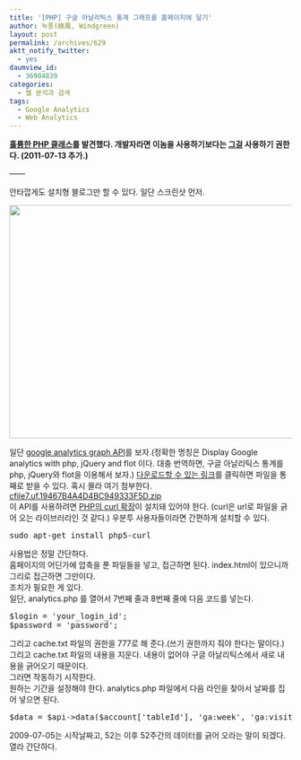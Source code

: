 ```yaml
---
title: '[PHP] 구글 아날리틱스 통계 그래프를 홈페이지에 달기'
author: 녹풍(綠風, Windgreen)
layout: post
permalink: /archives/629
aktt_notify_twitter:
  - yes
daumview_id:
  - 36904839
categories:
  - 웹 분석과 검색
tags:
  - Google Analytics
  - Web Analytics
---
```

**[훌륭한 PHP 클래스][1]를 발견했다. 개발자라면 이놈을 사용하기보다는 [그걸][1] 사용하기 권한다. (2011-07-13 추가.)**

&#8212;&#8212;

안타깝게도 설치형 블로그만 할 수 있다. 일단 스크린샷 먼저.

<div>
  <img class="aligncenter" src="http://dl.dropboxusercontent.com/u/15546257/blog/mytory/old-images/1/cfile4.uf.170662584D4BC94915FB2F.jpg" alt="" width="525" height="416" /></p> <div>
    일단 <a href="http://www.myphpetc.com/2009/12/display-google-analytics-with-php.html" target="_blank">google analytics graph API</a>를 보자.(정확한 명칭은 Display Google analytics with php, jQuery and flot 이다. 대충 번역하면, 구글 아날리틱스 통계를 php, jQuery와 flot을 이용해서 보자.) <a href="http://sites.google.com/site/myphpetc/Home/analytics.zip" target="_blank">다운로드할 수 있는 링크</a>를 클릭하면 파일을 통째로 받을 수 있다. 혹시 몰라 여기 첨부한다.
  </div>
  
  <div>
    <a class="aligncenter" href="http://dl.dropboxusercontent.com/u/15546257/blog/mytory/old-images/1/cfile7.uf.19467B4A4D4BC949333F5D.zip">cfile7.uf.19467B4A4D4BC949333F5D.zip</a>
  </div>
  
  <div>
    이 API를 사용하려면 <a href="http://curl.haxx.se/libcurl/php/" target="_blank">PHP의 curl 확장</a>이 설치돼 있어야 한다. (curl은 url로 파일을 긁어 오는 라이브러리인 것 같다.) 우분투 사용자들이라면 간편하게 설치할 수 있다.
  </div>
  
  <div>
    <pre class="brush:plain">sudo apt-get install php5-curl</pre>
  </div>
  
  <div>
    사용법은 정말 간단하다.
  </div>
  
  <div>
    홈페이지의 어딘가에 압축을 푼 파일들을 넣고, 접근하면 된다. index.html이 있으니까 그리로 접근하면 그만이다.
  </div>
  
  <div>
    조치가 필요한 게 있다.
  </div>
  
  <div>
    일단, analytics.php 를 열어서 7번째 줄과 8번째 줄에 다음 코드를 넣는다.
  </div>
  
  <pre class="brush:php:firstline[7]">$login = &#039;your_login_id&#039;;
$password = &#039;password&#039;;</pre>
  
  <div>
    그리고 cache.txt 파일의 권한을 777로 해 준다.(쓰기 권한까지 줘야 한다는 말이다.) 그리고 cache.txt 파일의 내용을 지운다. 내용이 없어야 구글 아날리틱스에서 새로 내용을 긁어오기 때문이다.
  </div>
  
  <div>
    그러면 작동하기 시작한다.
  </div>
  
  <div>
    원하는 기간을 설정해야 한다. analytics.php 파일에서 다음 라인을 찾아서 날짜를 집어 넣으면 된다.
  </div>
  
  <div>
    <pre class="brush:php">$data = $api-&gt;data($account[&#039;tableId&#039;], &#039;ga:week&#039;, &#039;ga:visits&#039;, &#039;ga:week&#039;, &#039;2009-07-05&#039;, &#039;&#039;, &#039;52&#039;);</pre>
  </div>
  
  <div>
    2009-07-05는 시작날짜고, 52는 이후 52주간의 데이터를 긁어 오라는 말이 되겠다.
  </div>
  
  <div>
    열라 간단하다.
  </div>
</div>

 [1]: http://mytory.local/archives/1469 "[번역] 구글 아날리틱스 PHP Class"